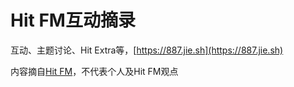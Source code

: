 # Hit FM互动摘录

互动、主题讨论、Hit Extra等，[https://887.jie.sh](https://887.jie.sh)

内容摘自[Hit FM](http://hitfm.cn)，不代表个人及Hit FM观点